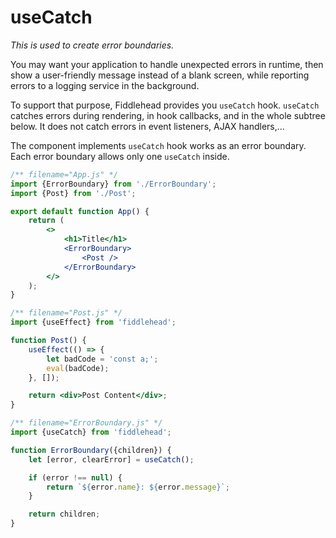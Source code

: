# useCatch

_This is used to create error boundaries._

You may want your application to handle unexpected errors in runtime, then show a user-friendly message instead of a blank screen, while reporting errors to a logging service in the background.

To support that purpose, Fiddlehead provides you `useCatch` hook. `useCatch` catches errors during rendering, in hook callbacks, and in the whole subtree below. It does not catch errors in event listeners, AJAX handlers,...

The component implements `useCatch` hook works as an error boundary. Each error boundary allows only one `useCatch` inside.

<playground>

```jsx
/** filename="App.js" */
import {ErrorBoundary} from './ErrorBoundary';
import {Post} from './Post';

export default function App() {
    return (
        <>
            <h1>Title</h1>
            <ErrorBoundary>
                <Post />
            </ErrorBoundary>
        </>
    );
}
```

```jsx
/** filename="Post.js" */
import {useEffect} from 'fiddlehead';

function Post() {
    useEffect(() => {
        let badCode = 'const a;';
        eval(badCode);
    }, []);

    return <div>Post Content</div>;
}
```

```jsx
/** filename="ErrorBoundary.js" */
import {useCatch} from 'fiddlehead';

function ErrorBoundary({children}) {
    let [error, clearError] = useCatch();

    if (error !== null) {
        return `${error.name}: ${error.message}`;
    }

    return children;
}
```

</playground>

